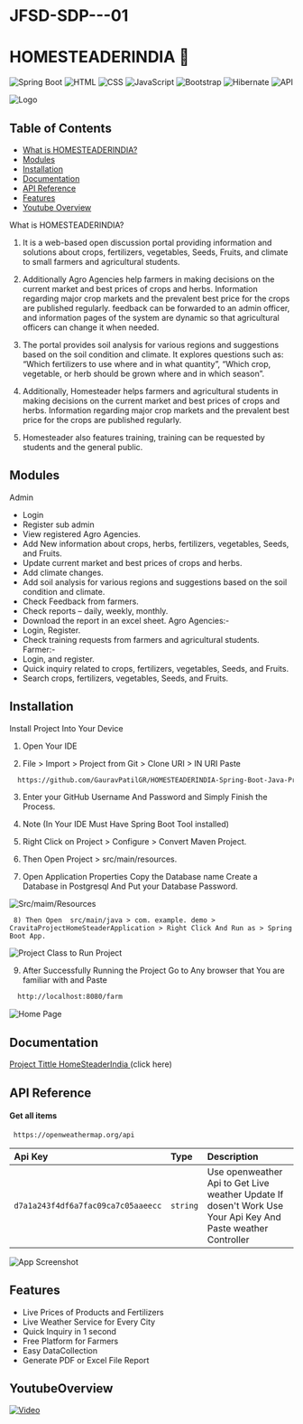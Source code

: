 # JFSD-SDP---01
# HOMESTEADERINDIA  🌱


![Spring Boot](https://img.shields.io/badge/Spring_Boot-2.7.1-green)
![HTML](https://img.shields.io/badge/HTML-5-red)
![CSS](https://img.shields.io/badge/CSS-3-blue)
![JavaScript](https://img.shields.io/badge/JavaScript-ES6-yellow)
![Bootstrap](https://img.shields.io/badge/Bootstrap-5.0-purple)
![Hibernate](https://img.shields.io/badge/Hibernate-JPA-yellreen)
![API](https://img.shields.io/badge/API-OpenWeatherMap-orange)

![Logo](https://github.com/GauravPatilGR/HOMESTEADERINDIA-Spring-Boot-Java-Project/assets/123281827/2d3f8385-fcac-4371-be42-5035260eea3a)

## Table of Contents

- [What is HOMESTEADERINDIA?](#what-is-homesteaderindia)
- [Modules](#modules)
- [Installation](#installation)
- [Documentation](#documentation)
- [API Reference](#api-reference)
- [Features](#features)
- [Youtube Overview](#YoutubeOverview)

 What is  HOMESTEADERINDIA?

1) It is a web-based open discussion portal providing information and solutions about crops, fertilizers, vegetables, Seeds, Fruits, and climate to small farmers and agricultural students.

2) Additionally Agro Agencies help farmers in making decisions on the current market and best prices of crops and herbs. Information regarding major crop markets and the prevalent best price for the crops are published regularly. feedback can be forwarded to an admin officer, and information pages of the system are dynamic so that agricultural officers can change it when needed.

3)  The portal provides soil analysis for various regions and suggestions based on the soil condition and climate. It explores questions such as: “Which fertilizers to use where and in what quantity”, “Which crop, vegetable, or herb should be grown 
where and in which season”.

4) Additionally, Homesteader helps farmers and agricultural students in making decisions on the current market and best prices of crops and herbs. Information regarding major crop markets and the prevalent best price for the crops are 
published regularly.

5) Homesteader also features training, training can be requested by students and the general public.




## Modules

Admin
- Login
- Register sub admin
- View registered Agro Agencies.
- Add New information about crops, herbs, fertilizers, vegetables, Seeds, and Fruits.
- Update current market and best prices of crops and herbs.
- Add climate changes.
- Add soil analysis for various regions and suggestions based on the soil condition and climate.
- Check Feedback from farmers.
- Check reports – daily, weekly, monthly.
- Download the report in an excel sheet.
Agro Agencies:-
- Login, Register.
- Check training requests from farmers and agricultural students.
Farmer:-
- Login, and register.
- Quick inquiry related to crops, fertilizers, vegetables, Seeds, and Fruits.
- Search crops, fertilizers, vegetables, Seeds, and Fruits.
## Installation

Install Project Into Your Device

 1) Open Your IDE

2) File > Import > Project from Git > Clone URI >  IN URI Paste

```bash
  https://github.com/GauravPatilGR/HOMESTEADERINDIA-Spring-Boot-Java-Project.git.
```
3) Enter your GitHub Username And Password and Simply Finish the Process.

  4) Note (In Your IDE Must Have Spring Boot Tool installed)

  5) Right Click on Project > Configure > Convert Maven Project.

  6) Then Open Project >  src/main/resources.

  7) Open Application  Properties Copy the Database name Create a Database in Postgresql And Put your Database Password.

   ![Src/maim/Resources](https://github.com/GauravPatilGR/HOMESTEADERINDIA-Spring-Boot-Java-Project/assets/123281827/bbe9e88a-89a0-4a12-a09d-d6dfa796679f)

     8) Then Open  src/main/java > com. example. demo > CravitaProjectHomeSteaderApplication > Right Click And Run as > Spring Boot App.

  ![Project Class to Run Project](https://github.com/GauravPatilGR/HOMESTEADERINDIA-Spring-Boot-Java-Project/assets/123281827/8c0b0204-5b4b-4035-afae-5e66776eedd3)

  9) After Successfully Running the Project Go to Any browser that You are familiar with and Paste

  
```bash
  http://localhost:8080/farm
```
     
 ![Home Page](https://github.com/GauravPatilGR/HOMESTEADERINDIA-Spring-Boot-Java-Project/assets/123281827/befb791f-fcd9-4094-83a3-d693105a0466)
    
## Documentation

[Project Tittle HomeSteaderIndia ](https://drive.google.com/file/d/1kH-WCFrIiqUMDn6PV3HR5xoWZdLGfplg/view?usp=sharing)(click here)


## API Reference

#### Get all items

```http
 https://openweathermap.org/api
```

| Api Key | Type     | Description                |
| :-------- | :------- | :------------------------- |
| `d7a1a243f4df6a7fac09ca7c05aaeecc` | `string` | Use openweather Api to Get Live weather Update If  dosen't Work Use Your Api Key And Paste weather Controller |






![App Screenshot](https://github.com/GauravPatilGR/HOMESTEADERINDIA-Spring-Boot-Java-Project/assets/123281827/5f2096f4-7631-47ec-8272-2d04a9e14bd7)




















## Features

- Live Prices of Products and Fertilizers
- Live Weather Service for Every City
- Quick Inquiry in 1 second
- Free Platform for Farmers
- Easy DataCollection 
- Generate PDF or Excel File Report







## YoutubeOverview
[![Video](https://img.youtube.com/vi/JlvKlv1fBp0/maxresdefault.jpg)](https://www.youtube.com/watch?v=JlvKlv1fBp0)
